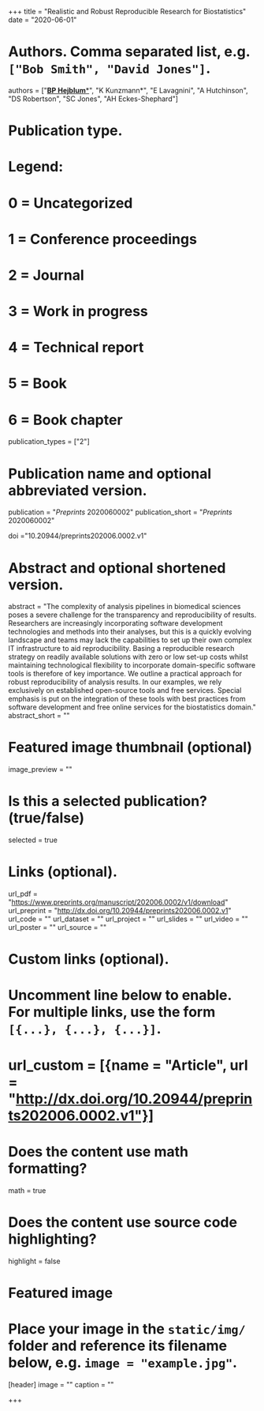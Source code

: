 +++
title = "Realistic and Robust Reproducible Research for Biostatistics"
date = "2020-06-01"

# Authors. Comma separated list, e.g. `["Bob Smith", "David Jones"]`.
authors = ["<u>**BP Hejblum**&#42;</u>", "K Kunzmann&#42;", "E Lavagnini", "A Hutchinson", "DS Robertson", "SC Jones", "AH Eckes-Shephard"]
# Publication type.
# Legend:
# 0 = Uncategorized
# 1 = Conference proceedings
# 2 = Journal
# 3 = Work in progress
# 4 = Technical report
# 5 = Book
# 6 = Book chapter
publication_types = ["2"]

# Publication name and optional abbreviated version.
publication = "*Preprints* 2020060002"
publication_short = "*Preprints* 2020060002"

doi ="10.20944/preprints202006.0002.v1"

# Abstract and optional shortened version.
abstract = "The complexity of analysis pipelines in biomedical sciences poses a severe challenge for the transparency and reproducibility of results. Researchers are increasingly incorporating software development technologies and methods into their analyses, but this is a quickly evolving landscape and teams may lack the capabilities to set up their own complex IT infrastructure to aid reproducibility. Basing a reproducible research strategy on readily available solutions with zero or low set-up costs whilst maintaining technological flexibility to incorporate domain-specific software tools is therefore of key importance. We outline a practical approach for robust reproducibility of analysis results. In our examples, we rely exclusively on established open-source tools and free services. Special emphasis is put on the integration of these tools with best practices from software development and free online services for the biostatistics domain."
abstract_short = ""

# Featured image thumbnail (optional)
image_preview = ""

# Is this a selected publication? (true/false)
selected = true

# Links (optional).
url_pdf = "https://www.preprints.org/manuscript/202006.0002/v1/download"
url_preprint = "http://dx.doi.org/10.20944/preprints202006.0002.v1"
url_code = ""
url_dataset = ""
url_project = ""
url_slides = ""
url_video = ""
url_poster = ""
url_source = ""

# Custom links (optional).
# Uncomment line below to enable. For multiple links, use the form `[{...}, {...}, {...}]`.
# url_custom = [{name = "Article", url = "http://dx.doi.org/10.20944/preprints202006.0002.v1"}]


# Does the content use math formatting?
math = true

# Does the content use source code highlighting?
highlight = false

# Featured image
# Place your image in the `static/img/` folder and reference its filename below, e.g. `image = "example.jpg"`.
[header]
image = ""
caption = ""

+++
